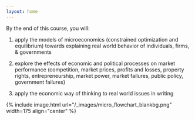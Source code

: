 ```yaml
---
layout: home
---
```


By the end of this course, you will:

1. apply the models of microeconomics (constrained optimization and equilibrium) towards explaining real world behavior of individuals, firms, & governments

1. explore the effects of economic and political processes on market performance (competition, market prices, profits and losses, property rights, entrepreneurship, market power, market failures, public policy, government failures)

1. apply the economic way of thinking to real world issues in writing


{% include image.html url="/_images/micro_flowchart_blankbg.png" width=175 align="center" %}
